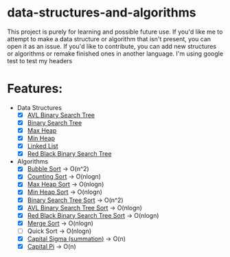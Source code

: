 # data-structures-and-algorithms
This project is purely for learning and possible future use. If you'd like me to attempt to make a data structure or algorithm that isn't present, you can open it as an issue. If you'd like to contribute, you can add new structures or algorithms or remake finished ones in another language.
I'm using google test to test my headers

# Features:
  - Data Structures
    - [x] [AVL Binary Search Tree](../master/D_S_and_A/Data%20Structures%20Headers/c_AVL_binary_tree.inl)
    - [x] [Binary Search Tree](../master/D_S_and_A/Data%20Structures%20Headers/c_binary_tree.inl)
    - [x] [Max Heap](../master/D_S_and_A/Data%20Structures%20Headers/c_max_heap.inl)
    - [x] [Min Heap](../master/D_S_and_A/Data%20Structures%20Headers/c_min_heap.inl)
    - [x] [Linked List](../master/D_S_and_A/Data%20Structures%20Headers/c_linked_list.inl)
    - [x] [Red Black Binary Search Tree](../master/D_S_and_A/Data%20Structures%20Headers/c_red_black_binary_tree.inl)
  - Algorithms
    - [x] [Bubble Sort](../master/D_S_and_A/Algorithms/c_bubble_sort.inl) -> O(n^2)
    - [x] [Counting Sort](../master/D_S_and_A/Algorithms/c_counting_sort.inl) -> O(nlogn)
    - [x] [Max Heap Sort](../master/D_S_and_A/Algorithms/c_max_heap_sort.inl) -> O(nlogn)
    - [x] [Min Heap Sort](../master/D_S_and_A/Algorithms/c_min_heap_sort.inl) -> O(nlogn)
    - [x] [Binary Search Tree Sort](../master/D_S_and_A/Algorithms/c_bst_sorts.inl) -> O(n^2)
    - [x] [AVL Binary Search Tree Sort](../master/D_S_and_A/Algorithms/c_bst_sorts.inl) -> O(nlogn)
    - [x] [Red Black Binary Search Tree Sort](../master/D_S_and_A/Algorithms/c_bst_sorts.inl) -> O(nlogn)
    - [x] [Merge Sort](../master/D_S_and_A/Algorithms/c_merge_sort.inl) -> O(nlogn)
    - [ ] Quick Sort -> O(nlogn)
    - [x] [Capital Sigma (summation)](../master/D_S_and_A/Algorithms/c_general_algorithms.h) -> O(n)
    - [x] [Capital Pi](../master/D_S_and_A/Algorithms/c_general_algorithms.h) -> O(n)